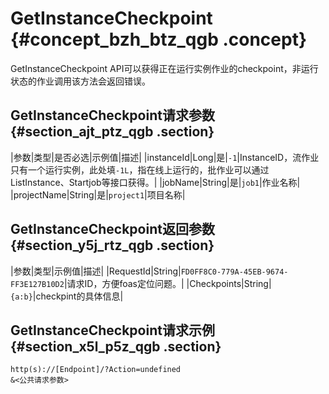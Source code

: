 # GetInstanceCheckpoint {#concept_bzh_btz_qgb .concept}

GetInstanceCheckpoint API可以获得正在运行实例作业的checkpoint，非运行状态的作业调用该方法会返回错误。

## GetInstanceCheckpoint请求参数 {#section_ajt_ptz_qgb .section}

|参数|类型|是否必选|示例值|描述|
|instanceId|Long|是|`-1`|InstanceID，流作业只有一个运行实例，此处填`-1L`，指在线上运行的，批作业可以通过ListInstance、Startjob等接口获得。|
|jobName|String|是|`job1`|作业名称|
|projectName|String|是|`project1`|项目名称|

## GetInstanceCheckpoint返回参数 {#section_y5j_rtz_qgb .section}

|参数|类型|示例值|描述|
|RequestId|String|`FD0FF8C0-779A-45EB-9674-FF3E127B10D2`|请求ID，方便foas定位问题。|
|Checkpoints|String|`{a:b}`|checkpint的具体信息|

## GetInstanceCheckpoint请求示例 {#section_x5l_p5z_qgb .section}

```language-java
http(s)://[Endpoint]/?Action=undefined
&<公共请求参数>
```

